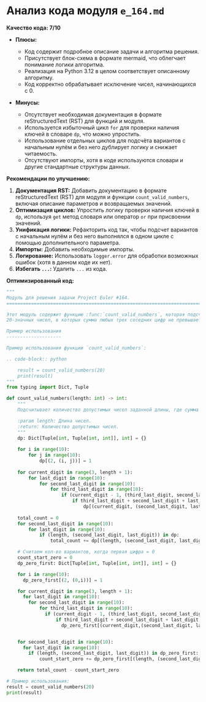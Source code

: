 # Анализ кода модуля `e_164.md`

**Качество кода: 7/10**

- **Плюсы:**
    - Код содержит подробное описание задачи и алгоритма решения.
    - Присутствует блок-схема в формате mermaid, что облегчает понимание логики алгоритма.
    - Реализация на Python 3.12 в целом соответствует описанному алгоритму.
    - Код корректно обрабатывает исключение чисел, начинающихся с 0.

- **Минусы:**
    - Отсутствует необходимая документация в формате reStructuredText (RST) для функций и модуля.
    - Используется избыточный цикл `for` для проверки наличия ключей в словаре `dp`, что можно упростить.
    - Использование отдельных циклов для подсчёта вариантов с начальным нулём и без него дублирует логику и снижает читаемость.
    - Отсутствуют импорты, хотя в коде используются словари и другие стандартные структуры данных.

**Рекомендации по улучшению:**

1.  **Документация RST:** Добавить документацию в формате reStructuredText (RST) для модуля и функции `count_valid_numbers`, включая описание параметров и возвращаемых значений.
2.  **Оптимизация циклов:** Упростить логику проверки наличия ключей в `dp`, используя `get` метод словаря или оператор `or` при присвоении значений.
3.  **Унификация логики:** Рефакторить код так, чтобы подсчет вариантов с начальным нулём и без него выполнялся в одном цикле с помощью дополнительного параметра.
4.  **Импорты:** Добавить необходимые импорты.
5.  **Логирование:** Использовать `logger.error` для обработки возможных ошибок (хотя в данном коде их нет).
6.  **Избегать `...`:**  Удалить `...` из кода.

**Оптимизированный код:**

```python
"""
Модуль для решения задачи Project Euler #164.
=========================================================================================

Этот модуль содержит функцию :func:`count_valid_numbers`, которая подсчитывает количество
20-значных чисел, в которых сумма любых трех соседних цифр не превышает 9.

Пример использования
--------------------

Пример использования функции `count_valid_numbers`:

.. code-block:: python

    result = count_valid_numbers(20)
    print(result)
"""
from typing import Dict, Tuple

def count_valid_numbers(length: int) -> int:
    """
    Подсчитывает количество допустимых чисел заданной длины, где сумма любых трех соседних цифр не превышает 9.

    :param length: Длина чисел.
    :return: Количество допустимых чисел.
    """
    dp: Dict[Tuple[int, Tuple[int, int]], int] = {}
    
    for i in range(10):
        for j in range(10):
            dp[(2, (i, j))] = 1
    
    for current_digit in range(3, length + 1):
        for last_digit in range(10):
            for second_last_digit in range(10):
                for third_last_digit in range(10):
                    if (current_digit - 1, (third_last_digit, second_last_digit)) in dp:
                        if third_last_digit + second_last_digit + last_digit <= 9:
                            dp[(current_digit, (second_last_digit, last_digit))] = dp.get((current_digit, (second_last_digit, last_digit)), 0) + dp[(current_digit - 1, (third_last_digit, second_last_digit))]
    
    total_count = 0
    for second_last_digit in range(10):
        for last_digit in range(10):
            if (length, (second_last_digit, last_digit)) in dp:
                total_count += dp[(length, (second_last_digit, last_digit))]

    # Считаем кол-во вариантов, когда первая цифра = 0
    count_start_zero = 0
    dp_zero_first: Dict[Tuple[int, Tuple[int, int]], int] = {}

    for i in range(10):
      dp_zero_first[(2, (0,i))] = 1

    for current_digit in range(3, length + 1):
      for last_digit in range(10):
        for second_last_digit in range(10):
            for third_last_digit in range(10):
              if (current_digit - 1, (third_last_digit, second_last_digit)) in dp_zero_first:
                  if third_last_digit + second_last_digit + last_digit <= 9:
                    dp_zero_first[(current_digit,(second_last_digit, last_digit))] = dp_zero_first.get((current_digit,(second_last_digit, last_digit)), 0) + dp_zero_first[(current_digit - 1 ,(third_last_digit, second_last_digit))]


    for second_last_digit in range(10):
      for last_digit in range(10):
        if (length, (second_last_digit, last_digit)) in dp_zero_first:
            count_start_zero += dp_zero_first[(length, (second_last_digit, last_digit))]

    return total_count - count_start_zero

# Пример использования:
result = count_valid_numbers(20)
print(result)
```
